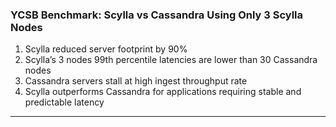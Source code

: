 ### YCSB Benchmark: Scylla vs Cassandra Using Only 3 Scylla Nodes
1. Scylla reduced server footprint by 90%
2. Scylla’s 3 nodes 99th percentile latencies are lower than 30 Cassandra nodes
3. Cassandra servers stall at high ingest throughput rate
4. Scylla outperforms Cassandra for applications requiring stable and predictable latency

---
